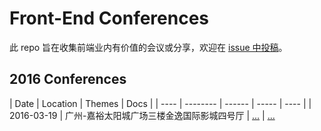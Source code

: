 # Front-End Conferences

此 repo 旨在收集前端业内有价值的会议或分享，欢迎在 [issue 中投稿](https://github.com/xcatliu/front-end-conferences/issues/new)。

## 2016 Conferences

| Date | Location | Themes | Docs |
| ---- | -------- | ------ | ----- | ---- |
| 2016-03-19 | 广州-嘉裕太阳城广场三楼金逸国际影城四号厅 | [...](http://fequan.com/2016/) | [...](http://fequan.com/2016/)



